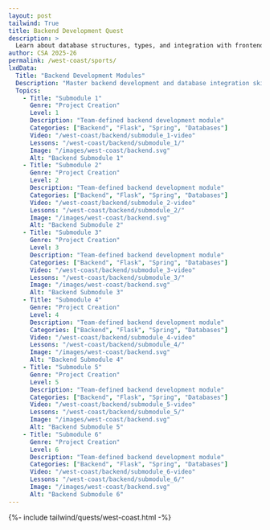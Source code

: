 ```yaml
---
layout: post 
tailwind: True
title: Backend Development Quest
description: >
  Learn about database structures, types, and integration with frontend for real-world full-stack development
author: CSA 2025-26
permalink: /west-coast/sports/
lxdData:
  Title: "Backend Development Modules"
  Description: "Master backend development and database integration skills!"
  Topics:
    - Title: "Submodule 1"
      Genre: "Project Creation"
      Level: 1
      Description: "Team-defined backend development module"
      Categories: ["Backend", "Flask", "Spring", "Databases"]
      Video: "/west-coast/backend/submodule_1-video"
      Lessons: "/west-coast/backend/submodule_1/"
      Image: "/images/west-coast/backend.svg"
      Alt: "Backend Submodule 1"
    - Title: "Submodule 2"
      Genre: "Project Creation"
      Level: 2
      Description: "Team-defined backend development module"
      Categories: ["Backend", "Flask", "Spring", "Databases"]
      Video: "/west-coast/backend/submodule_2-video"
      Lessons: "/west-coast/backend/submodule_2/"
      Image: "/images/west-coast/backend.svg"
      Alt: "Backend Submodule 2"
    - Title: "Submodule 3"
      Genre: "Project Creation"
      Level: 3
      Description: "Team-defined backend development module"
      Categories: ["Backend", "Flask", "Spring", "Databases"]
      Video: "/west-coast/backend/submodule_3-video"
      Lessons: "/west-coast/backend/submodule_3/"
      Image: "/images/west-coast/backend.svg"
      Alt: "Backend Submodule 3"
    - Title: "Submodule 4"
      Genre: "Project Creation"
      Level: 4
      Description: "Team-defined backend development module"
      Categories: ["Backend", "Flask", "Spring", "Databases"]
      Video: "/west-coast/backend/submodule_4-video"
      Lessons: "/west-coast/backend/submodule_4/"
      Image: "/images/west-coast/backend.svg"
      Alt: "Backend Submodule 4"
    - Title: "Submodule 5"
      Genre: "Project Creation"
      Level: 5
      Description: "Team-defined backend development module"
      Categories: ["Backend", "Flask", "Spring", "Databases"]
      Video: "/west-coast/backend/submodule_5-video"
      Lessons: "/west-coast/backend/submodule_5/"
      Image: "/images/west-coast/backend.svg"
      Alt: "Backend Submodule 5"
    - Title: "Submodule 6"
      Genre: "Project Creation"
      Level: 6
      Description: "Team-defined backend development module"
      Categories: ["Backend", "Flask", "Spring", "Databases"]
      Video: "/west-coast/backend/submodule_6-video"
      Lessons: "/west-coast/backend/submodule_6/"
      Image: "/images/west-coast/backend.svg"
      Alt: "Backend Submodule 6"
---
```

{%- include tailwind/quests/west-coast.html -%}